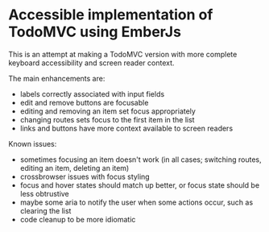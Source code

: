 Accessible implementation of TodoMVC using EmberJs
==================================================

This is an attempt at making a TodoMVC version with more complete keyboard accessibility and screen reader context.

The main enhancements are:
  - labels correctly associated with input fields
  - edit and remove buttons are focusable
  - editing and removing an item set focus appropriately
  - changing routes sets focus to the first item in the list
  - links and buttons have more context available to screen readers


Known issues:
 - sometimes focusing an item doesn't work (in all cases; switching routes, editing an item, deleting an item)
 - crossbrowser issues with focus styling
 - focus and hover states should match up better, or focus state should be less obtrustive
 - maybe some aria to notify the user when some actions occur, such as clearing the list
 - code cleanup to be more idiomatic 
